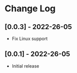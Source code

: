 # Change Log

## [0.0.3] - 2022-26-05

- Fix Linux support

## [0.0.1] - 2022-26-05

- Initial release
